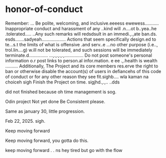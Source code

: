 # honor-of-conduct
Remember:
...
Be polite, welcoming, and inclusive.eeeess
ewewess...........
Inappropriate conduct and harassment of any ..kind will .n....ot b..yea..he .tolerated..... ..Any such remarks will redsdsult in an immedi.,.,ate ban.ds.
esds.......sadyeah...................
Actions that seem specifically design.ed to te...s.t the limits of what is offensive .and serv..e ...no other purpose (i.e.., trol.lin....g) w.ill not be tolerated, and such sessions will be immediately terminate.d...............
...,.,.,.,.,...............
Do not post someone's personal information o.r post links to person.al infor.mation. e ee .,.health is wealth
..........
Additionally, The Project and its core members res.erve the right to ban or otherwise disable the account(s) of users in defiancehs of this code of conduct or for any other reason they see fit.sighb....
 wla kaman na choiceh
sigh
Finish the Project on time.  sigjhd.,.,..
..dds

did not finished because oh time management is sog.



Odin project
Not yet done
Be Consistent please.

Same as january 30, little progression.

Feb 22, 2025. sigh.


Keep moving forward

Keep moving forward, you gotta do this.

keep moving forward . . ns
hey
tired but go with the flow 
